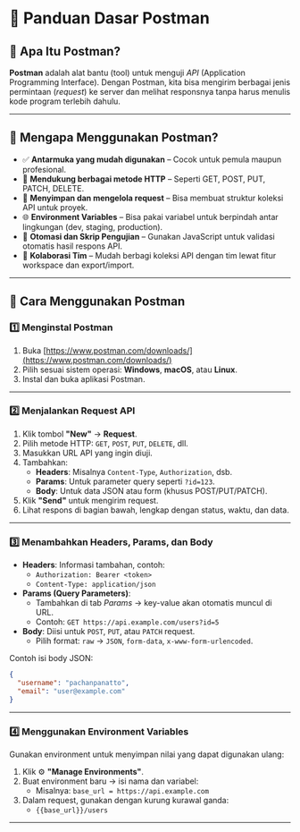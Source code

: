 # 📌 Panduan Dasar Postman

## 🔹 Apa Itu Postman?
**Postman** adalah alat bantu (tool) untuk menguji *API* (Application Programming Interface). Dengan Postman, kita bisa mengirim berbagai jenis permintaan (*request*) ke server dan melihat responsnya tanpa harus menulis kode program terlebih dahulu.

---

## 🔹 Mengapa Menggunakan Postman?
- ✅ **Antarmuka yang mudah digunakan** – Cocok untuk pemula maupun profesional.
- 🔁 **Mendukung berbagai metode HTTP** – Seperti GET, POST, PUT, PATCH, DELETE.
- 📁 **Menyimpan dan mengelola request** – Bisa membuat struktur koleksi API untuk proyek.
- 🌐 **Environment Variables** – Bisa pakai variabel untuk berpindah antar lingkungan (dev, staging, production).
- 🤖 **Otomasi dan Skrip Pengujian** – Gunakan JavaScript untuk validasi otomatis hasil respons API.
- 👥 **Kolaborasi Tim** – Mudah berbagi koleksi API dengan tim lewat fitur workspace dan export/import.

---

## 🔹 Cara Menggunakan Postman

### 1️⃣ Menginstal Postman
1. Buka [https://www.postman.com/downloads/](https://www.postman.com/downloads/)
2. Pilih sesuai sistem operasi: **Windows**, **macOS**, atau **Linux**.
3. Instal dan buka aplikasi Postman.

---

### 2️⃣ Menjalankan Request API
1. Klik tombol **"New"** → **Request**.
2. Pilih metode HTTP: `GET`, `POST`, `PUT`, `DELETE`, dll.
3. Masukkan URL API yang ingin diuji.
4. Tambahkan:
   - **Headers**: Misalnya `Content-Type`, `Authorization`, dsb.
   - **Params**: Untuk parameter query seperti `?id=123`.
   - **Body**: Untuk data JSON atau form (khusus POST/PUT/PATCH).
5. Klik **"Send"** untuk mengirim request.
6. Lihat respons di bagian bawah, lengkap dengan status, waktu, dan data.

---

### 3️⃣ Menambahkan Headers, Params, dan Body
- **Headers**: Informasi tambahan, contoh:
  - `Authorization: Bearer <token>`
  - `Content-Type: application/json`
- **Params (Query Parameters)**:
  - Tambahkan di tab *Params* → key-value akan otomatis muncul di URL.
  - Contoh: `GET https://api.example.com/users?id=5`
- **Body**: Diisi untuk `POST`, `PUT`, atau `PATCH` request.
  - Pilih format: `raw` → `JSON`, `form-data`, `x-www-form-urlencoded`.

Contoh isi body JSON:
```json
{
  "username": "pachanpanatto",
  "email": "user@example.com"
}
```

---

### 4️⃣ Menggunakan Environment Variables
Gunakan environment untuk menyimpan nilai yang dapat digunakan ulang:
1. Klik ⚙️ **"Manage Environments"**.
2. Buat environment baru → isi nama dan variabel:
   - Misalnya: `base_url = https://api.example.com`
3. Dalam request, gunakan dengan kurung kurawal ganda:
   - `{{base_url}}/users`

---
